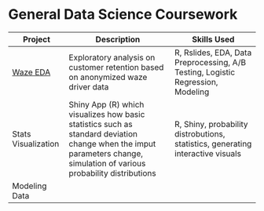 # General Data Science Coursework 


| Project | Description | Skills Used | 
| ----------- | ----------- |----------- |
| [Waze EDA](https://github.com/mgasu/Portfolio/tree/main/Academic_Projects/Data_Science_Coursework/Waze%20EDA%20(R)) | Exploratory analysis on customer retention based on anonymized waze driver data | R, Rslides, EDA, Data Preprocessing, A/B Testing, Logistic Regression, Modeling | 
| Stats Visualization | Shiny App (R) which visualizes how basic statistics such as standard deviation change when the imput parameters change, simulation of various probability distributions | R, Shiny, probability distrobutions, statistics, generating interactive visuals |
| Modeling Data | 
